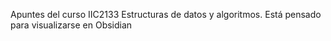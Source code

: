 
Apuntes del curso IIC2133 Estructuras de datos y algoritmos. Está pensado para visualizarse en Obsidian